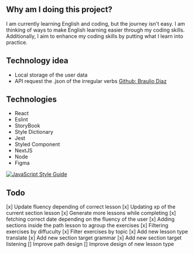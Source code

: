 ## Why am I doing this project?

I am currently learning English and coding, but the journey isn't easy. I am thinking of ways to make English learning easier through my coding skills. Additionally, I aim to enhance my coding skills by putting what I learn into practice.

## Technology idea

-   Local storage of the user data
-   API request the .json of the irregular verbs [Github: Braulio Diaz](https://github.com/brauliodiez/irregular-verbs-english-json)

## Technologies

-   React
-   Eslint
-   StoryBook
-   Style Dictionary
-   Jest
-   Styled Component
-   NextJS
-   Node
-   Figma

[![JavaScript Style Guide](https://cdn.rawgit.com/standard/standard/master/badge.svg)](https://github.com/standard/standard)

## Todo

[x] Update fluency depending of correct lesson 
[x] Updating xp of the current section lesson 
[x] Generate more lessons while completing 
[x] fetching correct date depending on the fluency of the user
[x] Adding sections inside the path lesson to agroup the exercises
[x] Filtering exercises by diffuculty
[x] Filter exercises by topic 
[x] Add new lesson type translate
[x] Add new section target grammar
[x] Add new section target listening
[] Improve path design
[] Improve design of new lesson type

